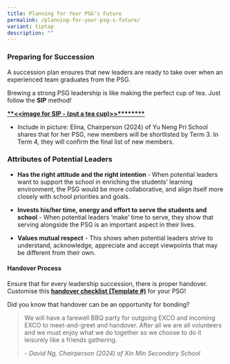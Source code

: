 ```yaml
---
title: Planning for Your PSG's Future
permalink: /planning-for-your-psg-s-future/
variant: tiptap
description: ""
---
```

<h3><strong>Preparing for Succession</strong></h3>
<p>A succession plan ensures that new leaders are ready to take over when
an experienced team graduates from the PSG.</p>
<p>Brewing a strong PSG leadership is like making the perfect cup of tea.
Just follow the <strong>SIP</strong> method!</p>
<p><strong><u>**&lt;&lt;image for SIP - (put a tea cup)&gt;&gt;********</u></strong>
</p>
<ul data-tight="true" class="tight">
<li>
<p>Include in picture: Elina, Chairperson (2024) of Yu Neng Pri School shares
that for her PSG, new members will be shortlisted by Term 3. In Term 4,
they will confirm the final list of new members.</p>
</li>
</ul>
<h3><strong>Attributes of Potential Leaders</strong></h3>
<ul data-tight="true" class="tight">
<li>
<p><strong>Has the right attitude and the right intention </strong>-<strong> </strong>When
potential leaders want to support the school in enriching the students’
learning environment, the PSG would be more collaborative, and align itself
more closely with school priorities and goals.</p>
<p></p>
</li>
<li>
<p><strong>Invests his/her time, energy and effort to serve the students and school</strong> -
When potential leaders ‘make’ time to serve, they show that serving alongside
the PSG is an important aspect in their lives.</p>
<p></p>
</li>
<li>
<p><strong>Values mutual respect</strong> - This shows when potential leaders
strive to understand, acknowledge, appreciate and accept viewpoints that
may be different from their own.</p>
</li>
</ul>
<h4><strong>Handover Process</strong></h4>
<p>Ensure that for every leadership succession, there is proper handover.
Customise this <strong><u>handover checklist (Template #)</u></strong> for
your PSG!</p>
<p></p>
<p>Did you know that handover can be an opportunity for bonding?</p>
<blockquote>
<p>We will have a farewell BBQ party for outgoing EXCO and incoming EXCO
to meet-and-greet and handover. After all we are all volunteers and we
must enjoy what we do together so we choose to do it leisurely like a friends
gathering.</p>
<p><em>- David Ng, Chairperson (2024) of Xin Min Secondary School</em>
</p>
</blockquote>
<p></p>
<p></p>
<p></p>
<p></p>
<p></p>
<p></p>
<p></p>
<p></p>
<p></p>
<p></p>
<p></p>
<p></p>
<p></p>
<p></p>
<p></p>